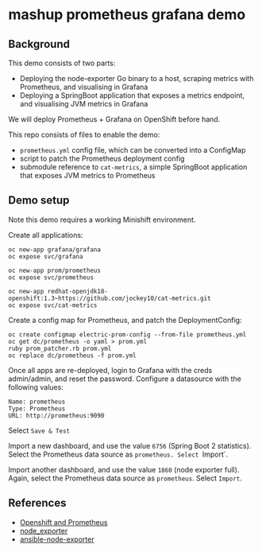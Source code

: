# mashup prometheus grafana demo

## Background

This demo consists of two parts:
- Deploying the node-exporter Go binary to a host, scraping metrics with Prometheus, and visualising in Grafana
- Deploying a SpringBoot application that exposes a metrics endpoint, and visualising JVM metrics in Grafana

We will deploy Prometheus + Grafana on OpenShift before hand.

This repo consists of files to enable the demo:
- `prometheus.yml` config file, which can be converted into a ConfigMap
- script to patch the Prometheus deployment config
- submodule reference to `cat-metrics`, a simple SpringBoot application that exposes JVM metrics to Prometheus

## Demo setup

Note this demo requires a working Minishift environment.

Create all applications:
```
oc new-app grafana/grafana
oc expose svc/grafana

oc new-app prom/prometheus
oc expose svc/prometheus

oc new-app redhat-openjdk18-openshift:1.3~https://github.com/jockey10/cat-metrics.git
oc expose svc/cat-metrics 
```
Create a config map for Prometheus, and patch the DeploymentConfig:
```
oc create configmap electric-prom-config --from-file prometheus.yml
oc get dc/prometheus -o yaml > prom.yml
ruby prom_patcher.rb prom.yml
oc replace dc/prometheus -f prom.yml
```
Once all apps are re-deployed, login to Grafana with the creds admin/admin, and reset the password. Configure a datasource with the following values:
```
Name: prometheus
Type: Prometheus
URL: http://prometheus:9090
```
Select `Save & Test`

Import a new dashboard, and use the value `6756` (Spring Boot 2 statistics). Select the Prometheus data source as `prometheus. Select `Import`.

Import another dashboard, and use the value `1860` (node exporter full). Again, select the Prometheus data source as `prometheus`. Select `Import`.

## References

* [Openshift and Prometheus](https://www.robustperception.io/openshift-and-prometheus)
* [node_exporter](https://github.com/prometheus/node_exporter)
* [ansible-node-exporter](https://github.com/cloudalchemy/ansible-node-exporter)
